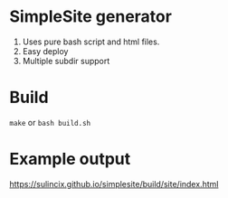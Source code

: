 # SimpleSite generator
1. Uses pure bash script and html files.
1. Easy deploy
1. Multiple subdir support
# Build
`make` or `bash build.sh`
# Example output
https://sulincix.github.io/simplesite/build/site/index.html
